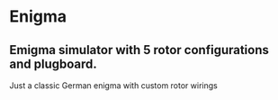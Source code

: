# Enigma

## Emigma simulator with 5 rotor configurations and plugboard.  
Just a classic German enigma with custom rotor wirings
